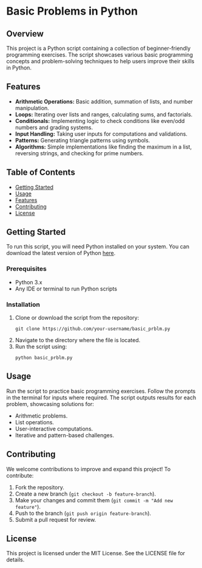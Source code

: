 <h1>Basic Problems in Python</h1>
<section id="overview">
        <h2>Overview</h2>
        <p>
            This project is a Python script containing a collection of beginner-friendly programming exercises.
            The script showcases various basic programming concepts and problem-solving techniques to help users
            improve their skills in Python.
        </p>
    </section>

  <section id="features">
        <h2>Features</h2>
        <ul>
            <li><strong>Arithmetic Operations:</strong> Basic addition, summation of lists, and number manipulation.</li>
            <li><strong>Loops:</strong> Iterating over lists and ranges, calculating sums, and factorials.</li>
            <li><strong>Conditionals:</strong> Implementing logic to check conditions like even/odd numbers and grading systems.</li>
            <li><strong>Input Handling:</strong> Taking user inputs for computations and validations.</li>
            <li><strong>Patterns:</strong> Generating triangle patterns using symbols.</li>
            <li><strong>Algorithms:</strong> Simple implementations like finding the maximum in a list, reversing strings, and checking for prime numbers.</li>
        </ul>
    </section>

  <section id="table-of-contents">
        <h2>Table of Contents</h2>
        <ul>
            <li><a href="#getting-started">Getting Started</a></li>
            <li><a href="#usage">Usage</a></li>
            <li><a href="#features">Features</a></li>
            <li><a href="#contributing">Contributing</a></li>
            <li><a href="#license">License</a></li>
        </ul>
    </section>

  <section id="getting-started">
        <h2>Getting Started</h2>
        <p>
            To run this script, you will need Python installed on your system. You can download the latest version of
            Python <a href="https://www.python.org/downloads/" target="_blank">here</a>.
        </p>
        <h3>Prerequisites</h3>
        <ul>
            <li>Python 3.x</li>
            <li>Any IDE or terminal to run Python scripts</li>
        </ul>
        <h3>Installation</h3>
        <ol>
            <li>Clone or download the script from the repository:</li>
            <pre><code>git clone https://github.com/your-username/basic_prblm.py</code></pre>
            <li>Navigate to the directory where the file is located.</li>
            <li>Run the script using:</li>
            <pre><code>python basic_prblm.py</code></pre>
        </ol>
    </section>

  <section id="usage">
        <h2>Usage</h2>
        <p>
            Run the script to practice basic programming exercises. Follow the prompts in the terminal for inputs where
            required. The script outputs results for each problem, showcasing solutions for:
        </p>
        <ul>
            <li>Arithmetic problems.</li>
            <li>List operations.</li>
            <li>User-interactive computations.</li>
            <li>Iterative and pattern-based challenges.</li>
        </ul>
    </section>

  <section id="contributing">
        <h2>Contributing</h2>
        <p>
            We welcome contributions to improve and expand this project! To contribute:
        </p>
        <ol>
            <li>Fork the repository.</li>
            <li>Create a new branch (<code>git checkout -b feature-branch</code>).</li>
            <li>Make your changes and commit them (<code>git commit -m "Add new feature"</code>).</li>
            <li>Push to the branch (<code>git push origin feature-branch</code>).</li>
            <li>Submit a pull request for review.</li>
        </ol>
    </section>

  <section id="license">
        <h2>License</h2>
        <p>
            This project is licensed under the MIT License. See the LICENSE file for details.
        </p>
    </section>
</body>
</html>
